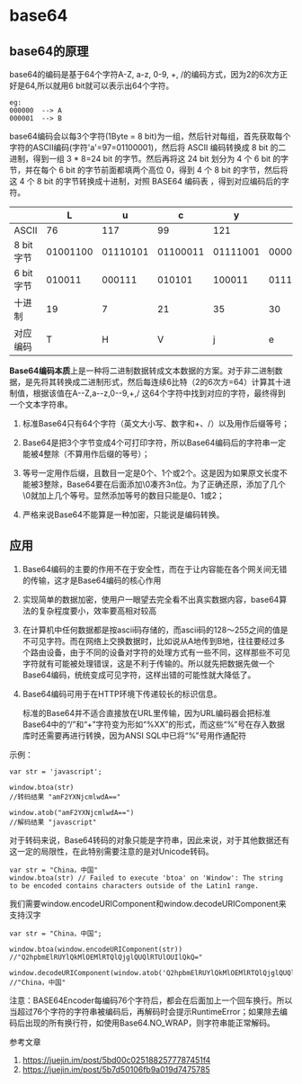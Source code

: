 # base64

## base64的原理

base64的编码是基于64个字符A-Z, a-z, 0-9, +, /的编码方式，因为2的6次方正好是64,所以就用6 bit就可以表示出64个字符。

```
eg:
000000  --> A
000001  --> B
```

base64编码会以每3个字符(1Byte = 8 bit)为一组，然后针对每组，首先获取每个字符的ASCII编码(字符'a'=97=01100001)，然后将 ASCII 编码转换成 8 bit 的二进制，得到一组 3 * 8=24 bit 的字节。然后再将这 24 bit 划分为 4 个 6 bit 的字节，并在每个 6 bit 的字节前面都填两个高位 0，得到 4 个 8 bit 的字节，然后将这 4 个 8 bit 的字节转换成十进制，对照 BASE64 编码表 ，得到对应编码后的字符。

|           | L        | u        | c        | y        |          |          |        |        |
| --------- | -------- | -------- | -------- | -------- | -------- | -------- | ------ | ------ |
| ASCII     | 76       | 117      | 99       | 121      |          |          |        |        |
| 8 bit字节 | 01001100 | 01110101 | 01100011 | 01111001 | 00000000 | 00000000 |        |        |
| 6 bit字节 | 010011   | 000111   | 010101   | 100011   | 011110   | 010000   | 000000 | 000000 |
| 十进制    | 19       | 7        | 21       | 35       | 30       | 16       |        |        |
| 对应编码  | T        | H        | V        | j        | e        | Q        | =      | =      |



**Base64编码本质**上是一种将二进制数据转成文本数据的方案。对于非二进制数据，是先将其转换成二进制形式，然后每连续6比特（2的6次方=64）计算其十进制值，根据该值在A--Z,a--z,0--9,+,/ 这64个字符中找到对应的字符，最终得到一个文本字符串。



1. 标准Base64只有64个字符（英文大小写、数字和+、/）以及用作后缀等号；

2. Base64是把3个字节变成4个可打印字符，所以Base64编码后的字符串一定能被4整除（不算用作后缀的等号）；

3. 等号一定用作后缀，且数目一定是0个、1个或2个。这是因为如果原文长度不能被3整除，Base64要在后面添加\0凑齐3n位。为了正确还原，添加了几个\0就加上几个等号。显然添加等号的数目只能是0、1或2；

4. 严格来说Base64不能算是一种加密，只能说是编码转换。



## 应用

1. Base64编码的主要的作用不在于安全性，而在于让内容能在各个网关间无错的传输，这才是Base64编码的核心作用

2. 实现简单的数据加密，使用户一眼望去完全看不出真实数据内容，base64算法的复杂程度要小，效率要高相对较高

3. 在计算机中任何数据都是按ascii码存储的，而ascii码的128～255之间的值是不可见字符。而在网络上交换数据时，比如说从A地传到B地，往往要经过多个路由设备，由于不同的设备对字符的处理方式有一些不同，这样那些不可见字符就有可能被处理错误，这是不利于传输的。所以就先把数据先做一个Base64编码，统统变成可见字符，这样出错的可能性就大降低了。

4. Base64编码可用于在HTTP环境下传递较长的标识信息。

   标准的Base64并不适合直接放在URL里传输，因为URL编码器会把标准Base64中的“/”和“+”字符变为形如“%XX”的形式，而这些“%”号在存入数据库时还需要再进行转换，因为ANSI SQL中已将“%”号用作通配符



示例：

```
var str = 'javascript';

window.btoa(str)
//转码结果 "amF2YXNjcmlwdA=="

window.atob("amF2YXNjcmlwdA==")
//解码结果 "javascript"
```

对于转码来说，Base64转码的对象只能是字符串，因此来说，对于其他数据还有这一定的局限性，在此特别需要注意的是对Unicode转码。

```
var str = "China，中国"
window.btoa(str) // Failed to execute 'btoa' on 'Window': The string to be encoded contains characters outside of the Latin1 range.

```

我们需要window.encodeURIComponent和window.decodeURIComponent来支持汉字

```
var str = "China，中国";

window.btoa(window.encodeURIComponent(str))
//"Q2hpbmElRUYlQkMlOEMlRTQlQjglQUQlRTUlOUIlQkQ="

window.decodeURIComponent(window.atob('Q2hpbmElRUYlQkMlOEMlRTQlQjglQUQlRTUlOUIlQkQ='))
//"China，中国"
```



注意：BASE64Encoder每编码76个字符后，都会在后面加上一个回车换行。所以当超过76个字符的字符串被编码后，再解码时会提示RuntimeError；如果除去编码后出现的所有换行符，如使用Base64.NO_WRAP，则字符串能正常解码。



参考文章

1. https://juejin.im/post/5bd00c0251882577787451f4
2. https://juejin.im/post/5b7d50106fb9a019d7475785




